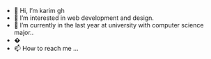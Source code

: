 - 👋 Hi, I’m karim gh
- 👀 I’m interested in web development and design.
- 🌱 I’m currently in the last year at university with computer science major..
- �
- 📫 How to reach me ...

<!---
KarimScript/KarimScript is a ✨ special ✨ repository because its `README.md` (this file) appears on your GitHub profile.
You can click the Preview link to take a look at your changes.
--->
